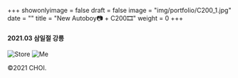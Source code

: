 +++
showonlyimage = false
draft = false
image = "img/portfolio/C200_1.jpg"
date = ""
title = "New Autoboy📷 + C200🎞"
weight = 0
+++

#### 2021.03 삼일절 강릉

![Store][1]
![Me][2]

[1]: https://jisun-choi.github.io/choi//img/portfolio/C200_2.jpg
[2]: https://jisun-choi.github.io/choi//img/portfolio/C200_3.jpg

©2021 CHOI.
